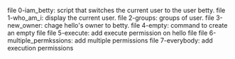 file 0-iam_betty: script that switches the current user to the user betty.
file 1-who_am_i: display the current user.
file 2-groups: groups of user.
file 3-new_owner: chage hello's owner to betty.
file 4-empty: command to create an empty file
file 5-execute: add execute permission on hello file
file 6-multiple_permkssions: add multiple permissions
file 7-everybody: add execution permissions